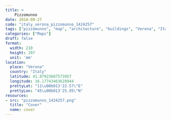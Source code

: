 ```yaml
---
title: > 
    Pizzomunno
date: 2018-09-27
code: "italy_verona_pizzomunno_1424257"
tags: ["pizzomunno", "map", "architecture", "buildings", "Verona", "Italy"]
categories: ["Maps"]
draft: false
format:
  width: 210
  height: 297
  unit: 'mm'
location:
  place: "Verona"
  country: "Italy"
  latitude: 41.87923687573957
  longitude: 16.17743463628944
  prettyLat: "11\u00b013'22.57\"E"
  prettyLon: "45\u00b013'25.95\"N"
resources:
- src: "pizzomunno_1424257.png"
  title: "Cover"
  name: cover
---
```


